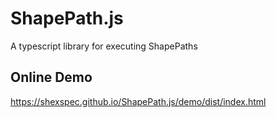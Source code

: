 # ShapePath.js
A typescript library for executing ShapePaths

## Online Demo
https://shexspec.github.io/ShapePath.js/demo/dist/index.html
